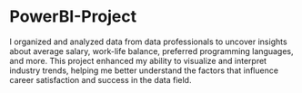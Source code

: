 # PowerBI-Project
I organized and analyzed data from data professionals to uncover insights about average salary, work-life balance, preferred programming languages, and more.  This project enhanced my ability to visualize and interpret industry trends, helping me better understand the factors that influence career satisfaction and success in the data field. 
